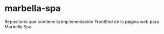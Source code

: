 # marbella-spa
Repositorio que contiene la implementación FrontEnd de la página web para Marbella Spa
